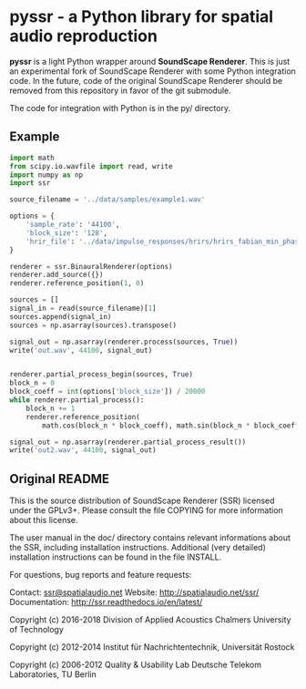 # pyssr - a Python library for spatial audio reproduction
**pyssr** is a light Python wrapper around **SoundScape Renderer**. This is just an experimental fork of SoundScape Renderer with some Python integration code. In the future, code of the original SoundScape Renderer should be removed from this repository in favor of the git submodule.

The code for integration with Python is in the py/ directory.

## Example
```python
import math
from scipy.io.wavfile import read, write
import numpy as np
import ssr

source_filename = '../data/samples/example1.wav'

options = {
    'sample_rate': '44100',
    'block_size': '128',
    'hrir_file': '../data/impulse_responses/hrirs/hrirs_fabian_min_phase_eq.wav'
}

renderer = ssr.BinauralRenderer(options)
renderer.add_source({})
renderer.reference_position(1, 0)

sources = []
signal_in = read(source_filename)[1]
sources.append(signal_in)
sources = np.asarray(sources).transpose()

signal_out = np.asarray(renderer.process(sources, True))
write('out.wav', 44100, signal_out)


renderer.partial_process_begin(sources, True)
block_n = 0
block_coeff = int(options['block_size']) / 20000
while renderer.partial_process():
    block_n += 1
    renderer.reference_position(
        math.cos(block_n * block_coeff), math.sin(block_n * block_coeff))

signal_out = np.asarray(renderer.partial_process_result())
write('out2.wav', 44100, signal_out)
```

## Original README
This is the source distribution of SoundScape Renderer (SSR) licensed under the
GPLv3+. Please consult the file COPYING for more information about this license.

The user manual in the doc/ directory contains relevant informations about the
SSR, including installation instructions. Additional (very detailed)
installation instructions can be found in the file INSTALL.

For questions, bug reports and feature requests:

Contact:       ssr@spatialaudio.net
Website:       http://spatialaudio.net/ssr/
Documentation: http://ssr.readthedocs.io/en/latest/

Copyright (c) 2016-2018 Division of Applied Acoustics
                        Chalmers University of Technology

Copyright (c) 2012-2014 Institut für Nachrichtentechnik, Universität Rostock

Copyright (c) 2006-2012 Quality & Usability Lab
                        Deutsche Telekom Laboratories, TU Berlin
